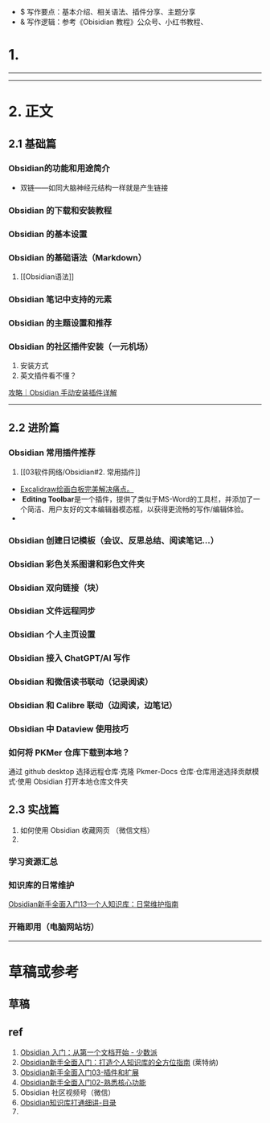 - $ 写作要点：基本介绍、相关语法、插件分享、主题分享
- & 写作逻辑：参考《Obisidian 教程》公众号、小红书教程、

# 1. 

---
---
# 2. 正文

## 2.1 基础篇
### Obsidian的功能和用途简介
- 双链——如同大脑神经元结构一样就是产生链接
### Obsidian 的下载和安装教程

### Obsidian 的基本设置

### Obsidian 的基础语法（Markdown）
1.  [[Obsidian语法]]
### Obsidian 笔记中支持的元素

### Obsidian 的主题设置和推荐 

### Obsidian 的社区插件安装（一元机场）
1. 安装方式
2. 英文插件看不懂？

[攻略｜Obsidian 手动安装插件详解](https://mp.weixin.qq.com/s/nFMe5RcZMdi080UjKhApVQ)

---
## 2.2 进阶篇
### Obsidian 常用插件推荐 
1.  [[03软件网络/Obsidian#2. 常用插件]]

- [Excalidraw绘画白板完美解决痛点。](https://mp.weixin.qq.com/s/Hyy2WBFB58UpH61EvAMWeg)
-  **Editing Toolbar**是一个插件，提供了类似于MS-Word的工具栏，并添加了一个简洁、用户友好的文本编辑器模态框，以获得更流畅的写作/编辑体验。
- 

### Obsidian 创建日记模板（会议、反思总结、阅读笔记...）

### Obsidian 彩色关系图谱和彩色文件夹

### Obsidian 双向链接（块）

### Obsidian 文件远程同步 

### Obsidian 个人主页设置

### Obsidian 接入 ChatGPT/AI 写作

### Obsidian 和微信读书联动（记录阅读）

### Obsidian 和 Calibre 联动（边阅读，边笔记）

### Obsidian 中 Dataview 使用技巧

### 如何将  PKMer 仓库下载到本地？

通过 github desktop 选择远程仓库·克隆 Pkmer-Docs 仓库·仓库用途选择贡献模式·使用 Obsidian 打开本地仓库文件夹

## 2.3 实战篇
1. 如何使用 Obsidian 收藏网页 （微信文档）
2. 
### 学习资源汇总

### 知识库的日常维护
[Obsidian新手全面入门13—个人知识库：日常维护指南](https://mp.weixin.qq.com/s/-uWP3ncmBp8r9vajKxz66Q)

### 开箱即用（电脑网站坊）



---

# 草稿或参考
## 草稿

## ref
1. [Obsidian 入门：从第一个文档开始 - 少数派](https://sspai.com/post/67476)
2. [Obsidian新手全面入门：打造个人知识库的全方位指南](https://mp.weixin.qq.com/s/lEYC_ruNmC9Wp1UsA56avw) (莱特纳)
3. [Obsidian新手全面入门03-插件和扩展](https://mp.weixin.qq.com/s/Kh68tFaTYYwPZvNJhQmIUA)
4. [Obsidian新手全面入门02-熟悉核心功能](https://mp.weixin.qq.com/s/AagiEw4DJz_-CfcieHVA7g)
5. Obsidian 社区视频号（微信）
6. [Obsidian知识库打通细讲-目录](https://mp.weixin.qq.com/s/-hzst3aiwA6IW47qceJqKQ)
7. 